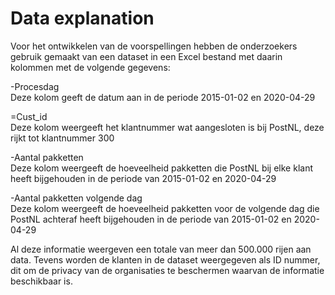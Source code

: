 # Data explanation

Voor het ontwikkelen van de voorspellingen hebben de onderzoekers gebruik gemaakt van een dataset in een Excel bestand met daarin kolommen met de volgende gegevens: 

-Procesdag  
Deze kolom geeft de datum aan in de periode 2015-01-02 en 2020-04-29 

=Cust_id  
Deze kolom weergeeft het klantnummer wat aangesloten is bij PostNL, deze rijkt tot klantnummer 300 

-Aantal pakketten  
Deze kolom weergeeft de hoeveelheid pakketten die PostNL bij elke klant heeft bijgehouden in de periode van 2015-01-02 en 2020-04-29 

-Aantal pakketten volgende dag  
Deze kolom weergeeft de hoeveelheid pakketten voor de volgende dag die PostNL achteraf heeft bijgehouden in de periode van 2015-01-02 en 2020-04-29 

Al deze informatie weergeven een totale van meer dan 500.000 rijen aan data. Tevens worden de klanten in de dataset weergegeven als ID nummer, dit om de privacy van de organisaties te beschermen waarvan de informatie beschikbaar is.
